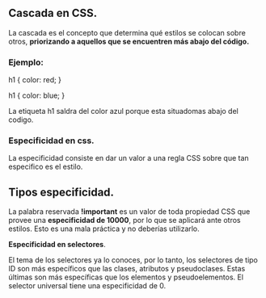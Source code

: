 ## Cascada en CSS.

La cascada es el concepto que determina qué estilos se colocan sobre otros, **priorizando a aquellos que se encuentren más abajo del código.**

### Ejemplo:

h1 {
    color: red;
}

h1 {
    color: blue;
}

La etiqueta h1 saldra del color azul porque esta situadomas abajo del codigo.

### Especificidad en css.

La especificidad consiste en dar un valor a una regla CSS sobre que tan especifico es el estilo.

## Tipos especificidad.

La palabra reservada **!important** es un valor de toda propiedad CSS que provee una **especificidad de 10000**, por lo que se aplicará ante otros estilos. Esto es una mala práctica y no deberías utilizarlo.

**Especificidad en selectores**.

El tema de los selectores ya lo conoces, por lo tanto, los selectores de tipo ID son más específicos que las clases, atributos y pseudoclases. Estas últimas son más específicas que los elementos y pseudoelementos. El selector universal tiene una especificidad de 0.